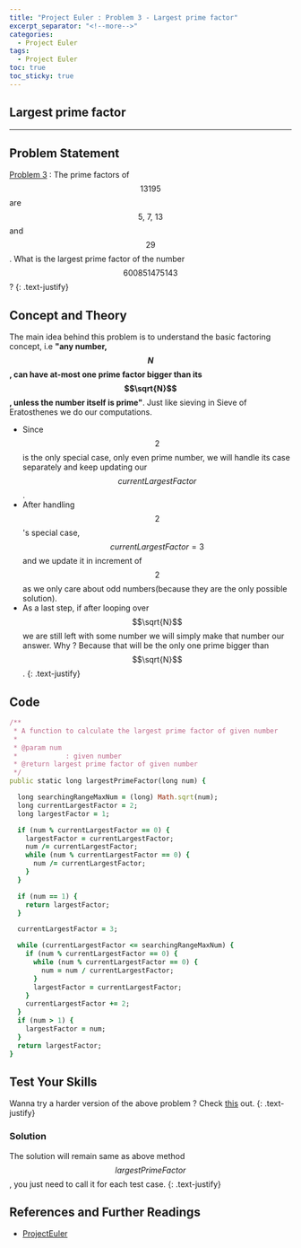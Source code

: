 ```yaml
---
title: "Project Euler : Problem 3 - Largest prime factor"
excerpt_separator: "<!--more-->"
categories:
  - Project Euler
tags:
  - Project Euler
toc: true
toc_sticky: true
---
```


## Largest prime factor

---

## Problem Statement
[Problem 3](https://projecteuler.net/problem=3) : The prime factors of $$13195$$ are $$5, \ 7, \ 13$$ and $$29$$. What is the largest prime factor of the number $$600851475143$$ ?
{: .text-justify}

## Concept and Theory
The main idea behind this problem is to understand the basic factoring concept, i.e **"any number, $$N$$, can have at-most one prime factor bigger than its $$\sqrt{N}$$, unless the number itself is prime"**. Just like sieving in Sieve of Eratosthenes we do our computations.
- Since $$2$$ is the only special case, only even prime number, we will handle its case separately and keep updating our $$currentLargestFactor$$.
- After handling $$2$$'s special case, $$currentLargestFactor = 3$$ and we update it in increment of $$2$$ as we only care about odd numbers(because they are the only possible solution).
- As a last step, if after looping over $$\sqrt{N}$$ we are still left with some number we will simply make that number our answer. Why ? Because that will be the only one prime bigger than $$\sqrt{N}$$.
{: .text-justify}

## Code
```ruby
/**
 * A function to calculate the largest prime factor of given number
 *
 * @param num
 *            : given number
 * @return largest prime factor of given number
 */
public static long largestPrimeFactor(long num) {

  long searchingRangeMaxNum = (long) Math.sqrt(num);
  long currentLargestFactor = 2;
  long largestFactor = 1;

  if (num % currentLargestFactor == 0) {
    largestFactor = currentLargestFactor;
    num /= currentLargestFactor;
    while (num % currentLargestFactor == 0) {
      num /= currentLargestFactor;
    }
  }

  if (num == 1) {
    return largestFactor;
  }

  currentLargestFactor = 3;

  while (currentLargestFactor <= searchingRangeMaxNum) {
    if (num % currentLargestFactor == 0) {
      while (num % currentLargestFactor == 0) {
        num = num / currentLargestFactor;
      }
      largestFactor = currentLargestFactor;
    }
    currentLargestFactor += 2;
  }
  if (num > 1) {
    largestFactor = num;
  }
  return largestFactor;
}

```

## Test Your Skills
Wanna try a harder version of the above problem ? Check [this](https://www.hackerrank.com/contests/projecteuler/challenges/euler003) out.
{: .text-justify}

### Solution
The solution will remain same as above method $$largestPrimeFactor$$, you just need to call it for each test case.
{: .text-justify}

## References and Further Readings
* [ProjectEuler](https://projecteuler.net)
